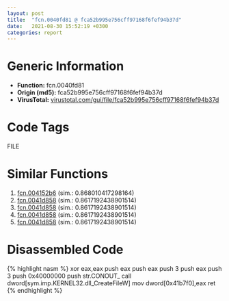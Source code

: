 ```yaml
---
layout: post
title:  "fcn.0040fd81 @ fca52b995e756cff97168f6fef94b37d"
date:   2021-08-30 15:52:19 +0300
categories: report
---
```


# Generic Information
- **Function:** fcn.0040fd81
- **Origin (md5):** fca52b995e756cff97168f6fef94b37d
- **VirusTotal:** [virustotal.com/gui/file/fca52b995e756cff97168f6fef94b37d][virustotal_ref]

# Code Tags
<span class="tag" id="FILE">FILE</span>


# Similar Functions

1. [fcn.004152b6][similar_1_ref] (sim.: 0.868010417298164)
2. [fcn.0041d858][similar_2_ref] (sim.: 0.8617192438901514)
3. [fcn.0041d858][similar_3_ref] (sim.: 0.8617192438901514)
4. [fcn.0041d858][similar_4_ref] (sim.: 0.8617192438901514)
5. [fcn.0041d858][similar_5_ref] (sim.: 0.8617192438901514)


# Disassembled Code

{% highlight nasm %}
xor eax,eax
push eax
push eax
push 3
push eax
push 3
push 0x40000000
push str.CONOUT_
call dword[sym.imp.KERNEL32.dll_CreateFileW]
mov dword[0x41b7f0],eax
ret 
{% endhighlight %}


[similar_1_ref]: /report/fcn.004152b6@d3b17e7234a8b4bee51cf688dbfdf6d0
[similar_2_ref]: /report/fcn.0041d858@ce89505d1998cb8719c6ac390eeeb98e
[similar_3_ref]: /report/fcn.0041d858@c580a609eb25f8d013062497944743a2
[similar_4_ref]: /report/fcn.0041d858@8cf34c97b8222fae425942250641fcfd
[similar_5_ref]: /report/fcn.0041d858@392603f57220d3cbcf6b89fd2a3b66d1
[virustotal_ref]: https://www.virustotal.com/gui/file/fca52b995e756cff97168f6fef94b37d